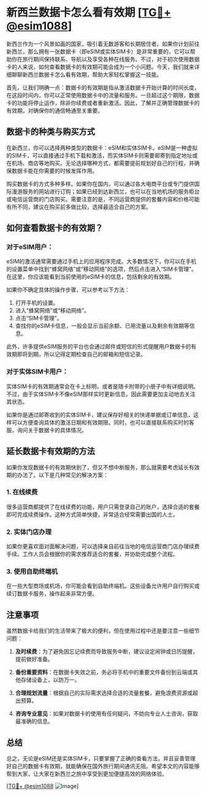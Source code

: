 # 新西兰数据卡怎么看有效期 [[TG💪+ @esim1088](https://t.me/s/esim1088)]

新西兰作为一个风景如画的国家，吸引着无数游客和长期居住者。如果你计划前往新西兰，那么拥有一张数据卡（即eSIM或实体SIM卡）是非常重要的，它可以帮助你在旅行期间保持联系、导航以及享受各种在线服务。不过，对于初次使用数据卡的人来说，如何查看数据卡的有效期可能会成为一个小问题。今天，我们就来详细聊聊新西兰数据卡怎么看有效期，帮助大家轻松掌握这一技能。

首先，让我们明确一点：数据卡的有效期是指从激活数据卡开始计算的时间长度，在这段时间内，你可以正常使用数据卡中的流量和服务。一旦超过这个期限，数据卡的功能将停止运作，除非你续费或者重新激活。因此，了解并正确管理数据卡的有效期，对确保你的通信畅通至关重要。

## 数据卡的种类与购买方式

在新西兰，你可以选择两种类型的数据卡：eSIM和实体SIM卡。eSIM是一种虚拟的SIM卡，可以直接通过手机下载和激活，而实体SIM卡则需要邮寄到指定地址或在机场、商店等地购买。无论选择哪种方式，都需要提前规划好自己的行程，并确保数据卡能在你需要的时候发挥作用。

购买数据卡的方式多种多样。如果你在国内，可以通过各大电商平台或专门提供国际漫游服务的网站进行订购；如果已经到达新西兰，也可以在当地机场的服务柜台或电信运营商的门店购买。需要注意的是，不同运营商提供的套餐内容和价格可能有所不同，建议在购买前多做比较，选择最适合自己的方案。

## 如何查看数据卡的有效期？

### 对于eSIM用户：

eSIM的激活通常需要通过手机上的应用程序完成。大多数情况下，你可以在手机的设置菜单中找到“蜂窝网络”或“移动网络”的选项，然后点击进入“SIM卡管理”。在这里，你应该能看到当前使用的eSIM卡的信息，包括剩余的有效期。

如果你不确定具体的操作步骤，可以参考以下方法：
1. 打开手机的设置。
2. 进入“蜂窝网络”或“移动网络”。
3. 点击“SIM卡管理”。
4. 查找你的eSIM卡信息，一般会显示当前余额、已用流量以及剩余有效期等信息。

此外，许多提供eSIM服务的平台也会通过邮件或短信的形式提醒用户数据卡的有效期即将到期，所以记得定期检查自己的邮箱和短信记录。

### 对于实体SIM卡用户：

实体SIM卡的有效期通常会在卡上标明，或者是随卡附带的小册子中有详细说明。不过，由于实体SIM卡不像eSIM那样实时更新信息，因此需要更加主动地去关注其状态。

如果你是通过邮寄收到的实体SIM卡，建议保存好相关的快递单据或订单信息，这样可以方便查询具体的激活日期和有效期限。同时，也可以直接联系购买时的客服，询问关于数据卡的具体情况。

## 延长数据卡有效期的方法

如果你发现数据卡的有效期快到了，但又不想中断服务，那么就需要考虑延长有效期的办法了。以下是几种常见的解决方案：

### 1. 在线续费

很多运营商都提供了在线续费的功能，用户只需登录自己的账户，选择合适的套餐即可完成续费操作。这种方式简单快捷，非常适合经常需要出国的人士。

### 2. 实体门店办理

如果你更喜欢面对面解决问题，可以选择亲自前往当地的电信运营商门店办理续费手续。工作人员会根据你的需求推荐适合的套餐，并协助完成整个流程。

### 3. 使用自助终端机

在一些大型商场或机场，你可能会看到自助终端机。这些设备允许用户自行购买或续订数据卡服务，操作起来非常方便。

## 注意事项

虽然数据卡给我们的生活带来了极大的便利，但在使用过程中还是要注意一些细节问题：

1. **及时续费**：为了避免因忘记续费而导致服务中断，建议设定闹钟或日历提醒，提前做好准备。
   
2. **备份重要资料**：在数据卡失效之前，务必将手机中的重要文件备份到云端或其他存储设备上，以防万一。

3. **合理规划流量**：根据自己的实际需求选择合适的流量套餐，避免浪费资源或超出预算。

4. **咨询专业意见**：如果对数据卡的使用有任何疑问，不妨向专业人士咨询，获取最准确的信息。

## 总结

总之，无论是eSIM还是实体SIM卡，只要掌握了正确的查看方法，并且妥善管理好自己的数据卡有效期，就能确保在国外旅行期间通讯无阻。希望本文的内容能够帮到大家，让大家在新西兰之旅中享受到更加便捷高效的网络体验。

[[TG💪+ @esim1088](https://t.me/s/esim1088) ![Image](https://i.postimg.cc/4NQfJmqS/Snipaste-2025-05-13-00-14-12.png)]